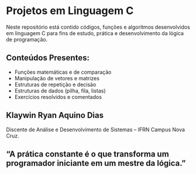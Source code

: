 # Projetos em Linguagem C

Neste repositório está contido códigos, funções e algoritmos desenvolvidos em linguagem C para fins de estudo, prática e desenvolvimento da lógica de programação.

## Conteúdos Presentes: 

- Funções matemáticas e de comparação  
- Manipulação de vetores e matrizes  
- Estruturas de repetição e decisão  
- Estruturas de dados (pilha, fila, listas)  
- Exercícios resolvidos e comentados  

## Klaywin Ryan Aquino Dias
Discente de Análise e Desenvolvimento de Sistemas – IFRN Campus Nova Cruz.

## “A prática constante é o que transforma um programador iniciante em um mestre da lógica.”




